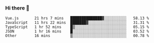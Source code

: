 ### Hi there 👋

<!--
**xin-code/Xin-code** is a ✨ _special_ ✨ repository because its `README.md` (this file) appears on your GitHub profile.

Here are some ideas to get you started:
<!--START_SECTION:waka-->
```text
Vue.js       21 hrs 7 mins   ██████████████▓░░░░░░░░░░   58.13 % 
JavaScript   11 hrs 22 mins  ███████▓░░░░░░░░░░░░░░░░░   31.31 % 
TypeScript   1 hr 52 mins    █▒░░░░░░░░░░░░░░░░░░░░░░░   05.15 % 
JSON         1 hr 16 mins    █░░░░░░░░░░░░░░░░░░░░░░░░   03.52 % 
Other        16 mins         ▒░░░░░░░░░░░░░░░░░░░░░░░░   00.78 % 
```
<!--END_SECTION:waka-->
